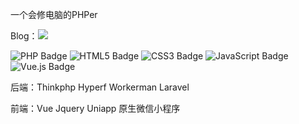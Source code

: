 
一个会修电脑的PHPer

Blog：<a href="https://blog.csdn.net/qq_41913447"><img src="https://img.shields.io/badge/CSDN-论坛-c32136" /></a>

![PHP Badge](https://img.shields.io/badge/PHP-777BB4?logo=php&logoColor=fff&style=flat)
![HTML5 Badge](https://img.shields.io/badge/HTML5-E34F26?logo=html5&logoColor=fff&style=flat)
![CSS3 Badge](https://img.shields.io/badge/CSS3-1572B6?logo=css3&logoColor=fff&style=flat)
![JavaScript Badge](https://img.shields.io/badge/JavaScript-F7DF1E?logo=javascript&logoColor=000&style=flat)
![Vue.js Badge](https://img.shields.io/badge/Vue.js-4FC08D?logo=vuedotjs&logoColor=fff&style=flat)

后端：Thinkphp Hyperf Workerman Laravel

前端：Vue Jquery Uniapp 原生微信小程序 
